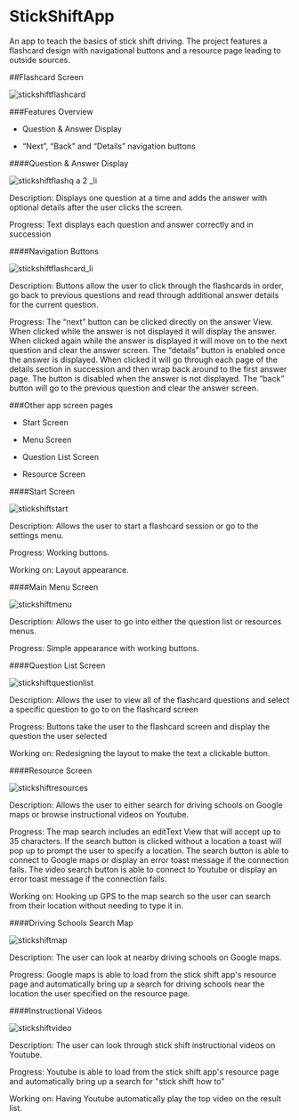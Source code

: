 # StickShiftApp
An app to teach the basics of stick shift driving. The project features a flashcard design with navigational buttons and a resource page leading to outside sources.

##Flashcard Screen

![stickshiftflashcard](https://cloud.githubusercontent.com/assets/25094066/22002403/c9af693a-dc00-11e6-87d9-38db392db705.png)

###Features Overview

* Question & Answer Display

* “Next”, “Back” and “Details” navigation buttons

####Question & Answer Display

![stickshiftflashq a 2 _li](https://cloud.githubusercontent.com/assets/25094066/22004137/2a26eda8-dc0e-11e6-861a-c9ffbfa5400e.jpg)


Description: Displays one question at a time and adds the answer with optional details after the user clicks the screen.

Progress: Text displays each question and answer correctly and in succession

####Navigation Buttons

![stickshiftflashcard_li](https://cloud.githubusercontent.com/assets/25094066/22004133/1ef80192-dc0e-11e6-9542-50b48b2bc516.jpg)

Description: Buttons allow the user to click through the flashcards in order, go back to previous questions and read through additional answer details for the current question.

Progress: The “next” button can be clicked directly on the answer View.  When clicked while the answer is not displayed it will display the answer.  When clicked again while the answer is displayed it will move on to the next question and clear the answer screen.
The “details” button is enabled once the answer is displayed.  When clicked it will go through each page of the details section in succession and then wrap back around to the first answer page.  The button is disabled when the answer is not displayed.
The “back” button will go to the previous question and clear the answer screen.

###Other app screen pages

* Start Screen

* Menu Screen

* Question List Screen

* Resource Screen

####Start Screen

![stickshiftstart](https://cloud.githubusercontent.com/assets/25094066/22002409/c9c33ac8-dc00-11e6-8411-90a64a04120f.png)

Description:  Allows the user to start a flashcard session or go to the settings menu.

Progress: Working buttons.

Working on: Layout appearance.

####Main Menu Screen

![stickshiftmenu](https://cloud.githubusercontent.com/assets/25094066/22002407/c9b257bc-dc00-11e6-8168-c0630ea06d57.png)

Description:  Allows the user to go into either the question list or resources menus.

Progress: Simple appearance with working buttons.


####Question List Screen

![stickshiftquestionlist](https://cloud.githubusercontent.com/assets/25094066/22002406/c9b2006e-dc00-11e6-8cf6-e3b50f555dda.png)

Description:  Allows the user to view all of the flashcard questions and select a specific question to go to on the flashcard screen

Progress: Buttons take the user to the flashcard screen and display the question the user selected

Working on: Redesigning the layout to make the text a clickable button.

####Resource Screen

![stickshiftresources](https://cloud.githubusercontent.com/assets/25094066/22002410/c9c56b40-dc00-11e6-8386-b895e602519f.png)

Description:  Allows the user to either search for driving schools on Google maps or browse instructional videos on Youtube.

Progress:  The map search includes an editText View that will accept up to 35 characters.  If the search button is clicked without a location a toast will pop up to prompt the user to specify a location.  The search button is able to connect to Google maps or display an error toast message if the connection fails.  The video search button is able to connect to Youtube or display an error toast message if the connection fails.

Working on:  Hooking up GPS to the map search so the user can search from their location without needing to type it in.

####Driving Schools Search Map

![stickshiftmap](https://cloud.githubusercontent.com/assets/25094066/22002405/c9b1f39e-dc00-11e6-90dc-c77f64e89ccf.png)

Description:  The user can look at nearby driving schools on Google maps.

Progress:  Google maps is able to load from the stick shift app's resource page and automatically bring up a search for driving schools near the location the user specified on the resource page.

####Instructional Videos

![stickshiftvideo](https://cloud.githubusercontent.com/assets/25094066/22002408/c9c2bada-dc00-11e6-8214-2fd524852e19.png)

Description:  The user can look through stick shift instructional videos on Youtube.

Progress:  Youtube is able to load from the stick shift app's resource page and automatically bring up a search for "stick shift how to"

Working on: Having Youtube automatically play the top video on the result list.

